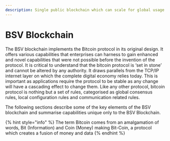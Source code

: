 ```yaml
---
description: Single public blockchain which can scale for global usage
---
```


# BSV Blockchain

The BSV blockchain implements the Bitcoin protocol in its original design. It offers various capabilities that enterprises can harness to gain enhanced and novel capabilities that were not possible before the invention of the protocol. It is critical to understand that the bitcoin protocol is ‘set in stone’ and cannot be altered by any authority. It draws parallels from the TCP/IP internet layer on which the complete digital economy relies today. This is important as applications require the protocol to be stable as any change will have a cascading effect to change them. Like any other protocol, bitcoin protocol is nothing but a set of rules, categorised as global consensus rules, local configuration rules and communication related rules.

The following sections describe some of the key elements of the BSV blockchain and summarise capabilities unique only to the BSV Blockchain.

{% hint style="info" %}
The term Bitcoin comes from an amalgamation of words, Bit (Information) and Coin (Money) making Bit-Coin, a protocol which creates a fusion of money and data
{% endhint %}
